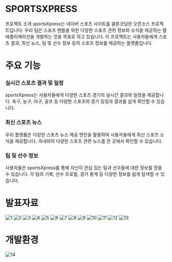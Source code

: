 # SPORTSXPRESS
프로젝트 소개
sportsXpress는 네이버 스포츠 사이트를 클론코딩한 오픈소스 프로젝트입니다. 우리 팀은 스포츠 팬들을 위한 다양한 스포츠 관련 정보와 소식을 제공하는 웹 애플리케이션을 개발하는 것을 목표로 하고 있습니다. 이 프로젝트는 사용자들에게 스포츠 결과, 최신 뉴스, 팀 및 선수 정보 등의 스포츠 정보를 제공하는 플랫폼입니다.

# 주요 기능
<h3>실시간 스포츠 결과 및 일정</h3>
sportsXpress는 사용자들에게 다양한 스포츠 경기의 실시간 결과와 일정을 제공합니다. 축구, 농구, 야구, 골프 등 다양한 스포츠의 경기 일정과 결과를 쉽게 확인할 수 있습니다.

<h3>최신 스포츠 뉴스</h3>
우리 플랫폼은 다양한 스포츠 뉴스 제공 엔진을 활용하여 사용자들에게 최신 스포츠 소식을 제공합니다. 국내외의 다양한 스포츠 관련 뉴스를 한 곳에서 확인할 수 있습니다.

<h3>팀 및 선수 정보</h3>
사용자들은 sportsXpress를 통해 자신이 관심 있는 팀과 선수들에 대한 정보를 얻을 수 있습니다. 각 팀의 기록, 선수 프로필, 경기 통계 등 다양한 정보를 쉽게 탐색할 수 있습니다.

# 발표자료
![1](https://github.com/hykim-king/SPORTSXPRESS/assets/77008882/a2bd35b6-cf29-4373-9e65-2907f080bc12)
![2](https://github.com/hykim-king/SPORTSXPRESS/assets/77008882/21e1b68f-44b1-4bd0-a619-389eb1c157a0)
![3](https://github.com/hykim-king/SPORTSXPRESS/assets/77008882/354a729e-ae9e-46af-b7bf-f8fed6ae9ee9)
![4](https://github.com/hykim-king/SPORTSXPRESS/assets/77008882/72de04d3-31ea-499b-9bf0-bcd0d4acdf29)
![5](https://github.com/hykim-king/SPORTSXPRESS/assets/77008882/d374256f-bb20-4de3-95f6-ab6793b39af1)
![6](https://github.com/hykim-king/SPORTSXPRESS/assets/77008882/1f354fe7-e619-4ec7-b06a-9f0eaed945ae)
![7](https://github.com/hykim-king/SPORTSXPRESS/assets/77008882/dfc050b9-a846-4c2c-bd83-c6abc864fa48)
![8](https://github.com/hykim-king/SPORTSXPRESS/assets/77008882/f161477b-e2a4-49fe-a18e-a31762dbd937)
![9](https://github.com/hykim-king/SPORTSXPRESS/assets/77008882/f72bfa7e-a207-4278-a7f6-46b27e349bf0)
![10](https://github.com/hykim-king/SPORTSXPRESS/assets/77008882/781be233-10bd-45b4-89a1-2c8bee636bfd)
![11](https://github.com/hykim-king/SPORTSXPRESS/assets/77008882/aee7942f-c6b8-4aad-ac36-1abd07338bb2)
![12](https://github.com/hykim-king/SPORTSXPRESS/assets/77008882/aca6c443-20e7-4cda-94d2-9d1fbb69aa04)
![13](https://github.com/hykim-king/SPORTSXPRESS/assets/77008882/e6421ca5-0afe-46d5-bb50-94c799bd81e3)
# 개발환경
![14](https://github.com/hykim-king/SPORTSXPRESS/assets/77008882/a94c602a-d845-4903-85bb-eda6493de3a2)
